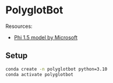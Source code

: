 # PolyglotBot

Resources:

- [Phi 1.5 model by Microsoft](https://huggingface.co/microsoft/phi-1_5)

## Setup

```sh
conda create -n polyglotbot python=3.10
conda activate polyglotbot
```
